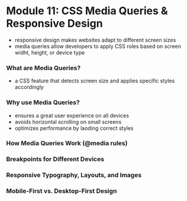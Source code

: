 # Module 11: CSS Media Queries & Responsive Design
- responsive design makes websites adapt to different screen sizes
- media queries allow developers to apply CSS roles based on screen widht, height, or device type

### What are Media Queries?
- a CSS feature that detects screen size and applies specific styles accordingly

### Why use Media Queries?
- ensures a great user experience on all devices
- avoids horizontal scrolling on small screens
- optimizes performance by laoding correct styles

### How Media Queries Work (@media rules)


### Breakpoints for Different Devices


### Responsive Typography, Layouts, and Images


### Mobile-First vs. Desktop-First Design
